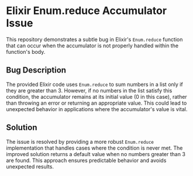 # Elixir Enum.reduce Accumulator Issue

This repository demonstrates a subtle bug in Elixir's `Enum.reduce` function that can occur when the accumulator is not properly handled within the function's body.

## Bug Description

The provided Elixir code uses `Enum.reduce` to sum numbers in a list only if they are greater than 3.  However, if no numbers in the list satisfy this condition, the accumulator remains at its initial value (0 in this case), rather than throwing an error or returning an appropriate value.  This could lead to unexpected behavior in applications where the accumulator's value is vital.

## Solution

The issue is resolved by providing a more robust `Enum.reduce` implementation that handles cases where the condition is never met.  The improved solution returns a default value when no numbers greater than 3 are found.  This approach ensures predictable behavior and avoids unexpected results.
